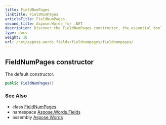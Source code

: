 ```yaml
---
title: FieldNumPages
linktitle: FieldNumPages
articleTitle: FieldNumPages
second_title: Aspose.Words for .NET
description: Discover the FieldNumPages constructor, the essential tool for seamless page management in your projects. Unlock efficiency and enhance your coding experience!
type: docs
weight: 10
url: /net/aspose.words.fields/fieldnumpages/fieldnumpages/
---
```

## FieldNumPages constructor

The default constructor.

```csharp
public FieldNumPages()
```

### See Also

* class [FieldNumPages](../)
* namespace [Aspose.Words.Fields](../../../aspose.words.fields/)
* assembly [Aspose.Words](../../../)
